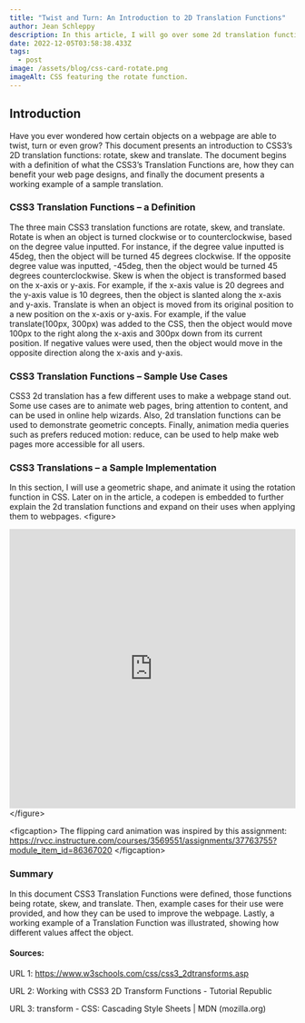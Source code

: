 ```yaml
---
title: "Twist and Turn: An Introduction to 2D Translation Functions"
author: Jean Schleppy
description: In this article, I will go over some 2d translation functions in CSS.
date: 2022-12-05T03:58:38.433Z
tags:
  - post
image: /assets/blog/css-card-rotate.png
imageAlt: CSS featuring the rotate function.
---
```

## Introduction
Have you ever wondered how certain objects on a webpage are able to twist, turn or even grow? This document presents an introduction to CSS3’s 2D translation functions:  rotate, skew and translate.  The document begins with a definition of what the CSS3’s Translation Functions are, how they can benefit your web page designs, and finally the document presents a working example of a sample translation.

### CSS3 Translation Functions – a Definition
The three main CSS3 translation functions are rotate, skew, and translate. 
Rotate is when an object is turned clockwise or to counterclockwise, based on the degree value inputted. For instance, if the degree value inputted is 45deg, then the object will be turned 45 degrees clockwise. If the opposite degree value was inputted, -45deg, then the object would be turned 45 degrees counterclockwise.
Skew is when the object is transformed based on the x-axis or y-axis. For example, if the x-axis value is 20 degrees and the y-axis value is 10 degrees, then the object is slanted along the x-axis and y-axis.
Translate is when an object is moved from its original position to a new position on the x-axis or y-axis. For example, if the value translate(100px, 300px) was added to the CSS, then the object would move 100px to the right along the x-axis and 300px down from its current position. If negative values were used, then the object would move in the opposite direction along the x-axis and y-axis.

### CSS3 Translation Functions – Sample Use Cases
CSS3 2d translation has a few different uses to make a webpage stand out. Some use cases are to animate web pages, bring attention to content, and can be used in online help wizards. Also, 2d translation functions can be used to demonstrate geometric concepts. Finally, animation media queries such as prefers reduced motion: reduce, can be used to help make web pages more accessible for all users.

### CSS3 Translations – a Sample Implementation
In this section, I will use a geometric shape, and animate it using the rotation function in CSS. Later on in the article, a codepen is embedded to further explain the 2d translation functions and expand on their uses when applying them to webpages.
<﻿figure>
<iframe height="492" style="width: 100%;" scrolling="no" title="Rotation Example" src="https://codepen.io/schleppyj1/embed/RwJEbdm?default-tab=html%2Cresult" frameborder="no" loading="lazy" allowtransparency="true" allowfullscreen="true">
  See the Pen <a href="https://codepen.io/schleppyj1/pen/RwJEbdm">
  Rotation Example</a> by schleppyj1 (<a href="https://codepen.io/schleppyj1">@schleppyj1</a>)
  on <a href="https://codepen.io">CodePen</a>.
</iframe>
<﻿/figure>

<﻿figcaption>
T﻿he flipping card animation was inspired by this assignment: https://rvcc.instructure.com/courses/3569551/assignments/37763755?module_item_id=86367020
<﻿/figcaption>


### Summary
In this document CSS3 Translation Functions were defined, those functions being rotate, skew, and translate. Then, example cases for their use were provided, and how they can be used to improve the webpage. Lastly, a working example of a Translation Function was illustrated, showing how different values affect the object.
#### Sources:
URL 1: https://www.w3schools.com/css/css3_2dtransforms.asp

URL 2: Working with CSS3 2D Transform Functions - Tutorial Republic

URL 3: transform - CSS: Cascading Style Sheets | MDN (mozilla.org)

